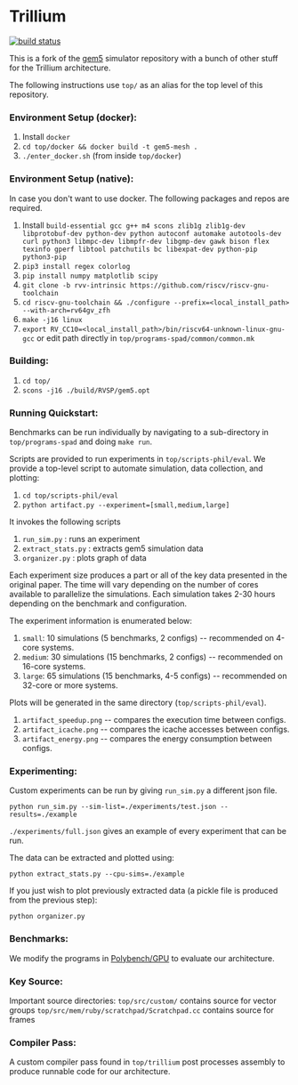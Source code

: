 Trillium
========

[![build status](https://github.com/cucapra/gem5-mesh/workflows/trillium/badge.svg)](https://github.com/cucapra/gem5-mesh/actions)

This is a fork of the [gem5][] simulator repository with a bunch of other stuff for the Trillium architecture.

The following instructions use `top/` as an alias for the top level of this repository.

### Environment Setup (docker):

1. Install `docker`
2. `cd top/docker && docker build -t gem5-mesh .`
3. `./enter_docker.sh` (from inside `top/docker`)

### Environment Setup (native):

In case you don't want to use docker. The following packages and repos are required.

1. Install `build-essential gcc g++ m4 scons zlib1g zlib1g-dev libprotobuf-dev python-dev python autoconf automake autotools-dev curl python3 libmpc-dev libmpfr-dev libgmp-dev gawk bison flex texinfo gperf libtool patchutils bc libexpat-dev python-pip python3-pip`
2. `pip3 install regex colorlog`
3. `pip install numpy matplotlib scipy`
4. `git clone -b rvv-intrinsic https://github.com/riscv/riscv-gnu-toolchain`
5. `cd riscv-gnu-toolchain && ./configure --prefix=<local_install_path> --with-arch=rv64gv_zfh`
6. `make -j16 linux`
7. `export RV_CC10=<local_install_path>/bin/riscv64-unknown-linux-gnu-gcc` or edit path directly in `top/programs-spad/common/common.mk`

### Building:

1. `cd top/`
2. `scons -j16 ./build/RVSP/gem5.opt`

### Running Quickstart:

Benchmarks can be run individually by navigating to a sub-directory in `top/programs-spad` and doing `make run`.

Scripts are provided to run experiments in `top/scripts-phil/eval`. We provide a top-level script to automate simulation, data collection, and plotting:

1. `cd top/scripts-phil/eval`
2. `python artifact.py --experiment=[small,medium,large]`

It invokes the following scripts
1. `run_sim.py` : runs an experiment
2. `extract_stats.py` : extracts gem5 simulation data
3. `organizer.py` : plots graph of data

Each experiment size produces a part or all of the key data presented in the original paper. The time will vary depending on the number of cores available to parallelize the simulations. Each simulation takes 2-30 hours depending on the benchmark and configuration.

The experiment information is enumerated below:

1. `small`: 10 simulations (5 benchmarks, 2 configs) -- recommended on 4-core systems.
2. `medium`: 30 simulations (15 benchmarks, 2 configs) -- recommended on 16-core systems.
3. `large`: 65 simulations (15 benchmarks, 4-5 configs) -- recommended on 32-core or more systems.

Plots will be generated in the same directory (`top/scripts-phil/eval`).

1. `artifact_speedup.png` -- compares the execution time between configs.
2. `artifact_icache.png` -- compares the icache accesses between configs.
3. `artifact_energy.png` -- compares the energy consumption between configs.

### Experimenting:

Custom experiments can be run by giving `run_sim.py` a different json file.

`python run_sim.py --sim-list=./experiments/test.json --results=./example`

`./experiments/full.json` gives an example of every experiment that can be run.

The data can be extracted and plotted using:

`python extract_stats.py --cpu-sims=./example`

If you just wish to plot previously extracted data (a pickle file is produced from the previous step):

`python organizer.py`

### Benchmarks:

We modify the programs in [Polybench/GPU][] to evaluate our architecture.

### Key Source:

Important source directories:
`top/src/custom/` contains source for vector groups
`top/src/mem/ruby/scratchpad/Scratchpad.cc` contains source for frames 

### Compiler Pass:

A custom compiler pass found in `top/trillium` post processes assembly to produce runnable code for our architecture.


[gem5]: https://gem5.googlesource.com
[PolyBench/GPU]: https://web.cse.ohio-state.edu/~pouchet.2/software/polybench/GPU/index.html
